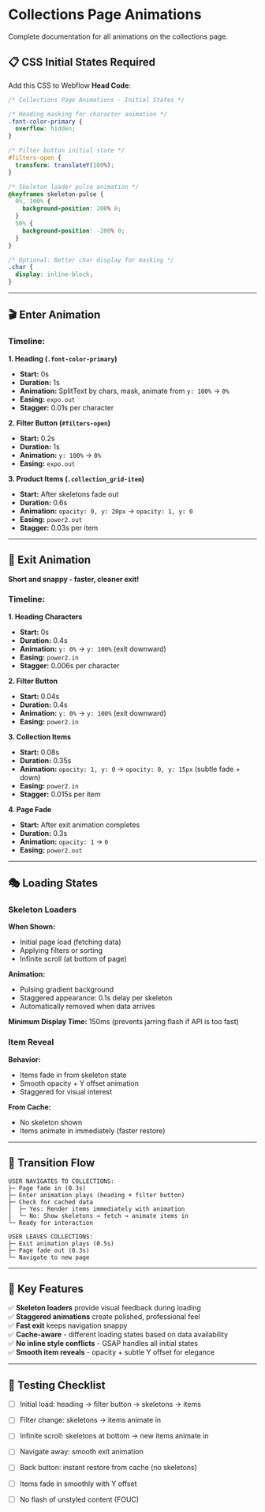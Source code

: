 # Collections Page Animations

Complete documentation for all animations on the collections page.

## 📋 **CSS Initial States Required**

Add this CSS to Webflow **Head Code**:

```css
/* Collections Page Animations - Initial States */

/* Heading masking for character animation */
.font-color-primary {
  overflow: hidden;
}

/* Filter button initial state */
#filters-open {
  transform: translateY(100%);
}

/* Skeleton loader pulse animation */
@keyframes skeleton-pulse {
  0%, 100% {
    background-position: 200% 0;
  }
  50% {
    background-position: -200% 0;
  }
}

/* Optional: Better char display for masking */
.char {
  display: inline-block;
}
```

---

## 🎬 **Enter Animation**

### **Timeline:**

**1. Heading (`.font-color-primary`)**
- **Start:** 0s
- **Duration:** 1s
- **Animation:** SplitText by chars, mask, animate from `y: 100%` → `0%`
- **Easing:** `expo.out`
- **Stagger:** 0.01s per character

**2. Filter Button (`#filters-open`)**
- **Start:** 0.2s
- **Duration:** 1s
- **Animation:** `y: 100%` → `0%`
- **Easing:** `expo.out`

**3. Product Items (`.collection_grid-item`)**
- **Start:** After skeletons fade out
- **Duration:** 0.6s
- **Animation:** `opacity: 0, y: 20px` → `opacity: 1, y: 0`
- **Easing:** `power2.out`
- **Stagger:** 0.03s per item

---

## 👋 **Exit Animation**

**Short and snappy - faster, cleaner exit!**

### **Timeline:**

**1. Heading Characters**
- **Start:** 0s
- **Duration:** 0.4s
- **Animation:** `y: 0%` → `y: 100%` (exit downward)
- **Easing:** `power2.in`
- **Stagger:** 0.006s per character

**2. Filter Button**
- **Start:** 0.04s
- **Duration:** 0.4s
- **Animation:** `y: 0%` → `y: 100%` (exit downward)
- **Easing:** `power2.in`

**3. Collection Items**
- **Start:** 0.08s
- **Duration:** 0.35s
- **Animation:** `opacity: 1, y: 0` → `opacity: 0, y: 15px` (subtle fade + down)
- **Easing:** `power2.in`
- **Stagger:** 0.015s per item

**4. Page Fade**
- **Start:** After exit animation completes
- **Duration:** 0.3s
- **Animation:** `opacity: 1` → `0`
- **Easing:** `power2.out`

---

## 🎭 **Loading States**

### **Skeleton Loaders**

**When Shown:**
- Initial page load (fetching data)
- Applying filters or sorting
- Infinite scroll (at bottom of page)

**Animation:**
- Pulsing gradient background
- Staggered appearance: 0.1s delay per skeleton
- Automatically removed when data arrives

**Minimum Display Time:** 150ms (prevents jarring flash if API is too fast)

### **Item Reveal**

**Behavior:**
- Items fade in from skeleton state
- Smooth opacity + Y offset animation
- Staggered for visual interest

**From Cache:**
- No skeleton shown
- Items animate in immediately (faster restore)

---

## 🔄 **Transition Flow**

```
USER NAVIGATES TO COLLECTIONS:
├─ Page fade in (0.3s)
├─ Enter animation plays (heading + filter button)
├─ Check for cached data
│  ├─ Yes: Render items immediately with animation
│  └─ No: Show skeletons → fetch → animate items in
└─ Ready for interaction

USER LEAVES COLLECTIONS:
├─ Exit animation plays (0.5s)
├─ Page fade out (0.3s)
└─ Navigate to new page
```

---

## 🎯 **Key Features**

✅ **Skeleton loaders** provide visual feedback during loading  
✅ **Staggered animations** create polished, professional feel  
✅ **Fast exit** keeps navigation snappy  
✅ **Cache-aware** - different loading states based on data availability  
✅ **No inline style conflicts** - GSAP handles all initial states  
✅ **Smooth item reveals** - opacity + subtle Y offset for elegance

---

## 🧪 **Testing Checklist**

- [ ] Initial load: heading → filter button → skeletons → items
- [ ] Filter change: skeletons → items animate in
- [ ] Infinite scroll: skeletons at bottom → new items animate in
- [ ] Navigate away: smooth exit animation
- [ ] Back button: instant restore from cache (no skeletons)
- [ ] Items fade in smoothly with Y offset
- [ ] No flash of unstyled content (FOUC)


